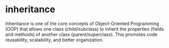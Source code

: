 <h1>inheritance</h1>
<p>Inheritance is one of the core concepts of Object-Oriented Programming (OOP) that allows one class (child/subclass) to inherit the properties (fields and methods) of another class (parent/superclass). This promotes code reusability, scalability, and better organization.</p>
